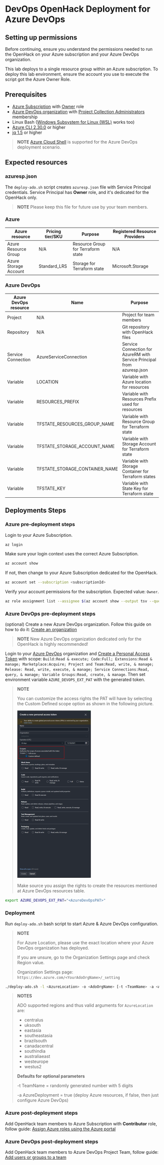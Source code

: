 # DevOps OpenHack Deployment for Azure DevOps

## Setting up permissions

Before continuing, ensure you understand the permissions needed to run the OpenHack on your Azure subscription and your Azure DevOps organization.

This lab deploys to a single resource group within an Azure subscription. To deploy this lab environment, ensure the account you use to execute the script got the Azure Owner Role.

## Prerequisites

- [Azure Subscription](https://azure.microsoft.com/) with [Owner](https://docs.microsoft.com/en-us/azure/role-based-access-control/built-in-roles) role
- [Azure DevOps organization](https://docs.microsoft.com/en-us/azure/devops/organizations/accounts/create-organization?view=azure-devops) with [Project Collection Administrators](https://docs.microsoft.com/en-us/azure/devops/organizations/security/lookup-organization-owner-admin?view=azure-devops#show-members-of-the-project-collection-administrators-group) membership
- Linux Bash ([Windows Subsystem for Linux (WSL)](https://docs.microsoft.com/en-us/windows/wsl/) works too)
- [Azure CLI 2.30.0](https://docs.microsoft.com/en-us/cli/azure/install-azure-cli-linux) or higher
- [jq 1.5](https://stedolan.github.io/jq/download/) or higher

> **NOTE** [Azure Cloud Shell](https://docs.microsoft.com/en-us/azure/cloud-shell/overview) is supported for the Azure DevOps deployment scenario.

## Expected resources

### azuresp.json

The `deploy-ado.sh` script creates `azuresp.json` file with Service Principal credentials. Service Principal has **Owner** role, and it's dedicated for the OpenHack only.

> **NOTE** Please keep this file for future use by your team members.

### Azure

| Azure resource        | Pricing tier/SKU | Purpose                            | Registered Resource Providers |
| --------------------- | ---------------- | ---------------------------------- | ----------------------------- |
| Azure Resource Group  | N/A              | Resource Group for Terraform state | N/A                           |
| Azure Storage Account | Standard_LRS     | Storage for Terraform state        | Microsoft.Storage             |

### Azure DevOps

| Azure DevOps resource | Name                           | Purpose                                                                 |
| --------------------- | ------------------------------ | ----------------------------------------------------------------------- |
| Project               | N/A                            | Project for team members                                                |
| Repository            | N/A                            | Git repository with OpenHack files                                      |
| Service Connection    | AzureServiceConnection         | Service Connection for AzureRM with Service Principal from azuresp.json |
| Variable              | LOCATION                       | Variable with Azure location for resources                              |
| Variable              | RESOURCES_PREFIX               | Variable with Resources Prefix used for resources                       |
| Variable              | TFSTATE_RESOURCES_GROUP_NAME   | Variable with Resource Group for Terraform state                        |
| Variable              | TFSTATE_STORAGE_ACCOUNT_NAME   | Variable with Storage Account for Terraform state                       |
| Variable              | TFSTATE_STORAGE_CONTAINER_NAME | Variable with Storage Container for Terraform states                    |
| Variable              | TFSTATE_KEY                    | Variable with State Key for Terraform state                             |

## Deployments Steps

### Azure pre-deployment steps

Login to your Azure Subscription.

```bash
az login
```

Make sure your login context uses the correct Azure Subscription.

```bash
az account show
```

If not, then change to your Azure Subscription dedicated for the OpenHack.

```bash
az account set --subscription <subscriptionId>
```

Verify your account permissions for the subscription. Expected value: `Owner`.

```bash
az role assignment list --assignee $(az account show --output tsv --query user.name) --output tsv --query [].roleDefinitionName --include-inherited
```

### Azure DevOps pre-deployment steps

(optional) Create a new Azure DevOps organization. Follow this guide on how to do it: [Create an organization](https://docs.microsoft.com/en-us/azure/devops/organizations/accounts/create-organization?view=azure-devops#create-an-organization)

> **NOTE** New Azure DevOps organization dedicated only for the OpenHack is highly recommended!

Login to your [Azure DevOps](https://dev.azure.com) organization and [Create a Personal Access Token](https://docs.microsoft.com/en-us/azure/devops/organizations/accounts/use-personal-access-tokens-to-authenticate?view=azure-devops&tabs=preview-page#create-a-pat) with scope: `Build:Read & execute; Code:Full; Extensions:Read & manage; Marketplace:Acquire; Project and Team:Read, write, & manage; Release: Read, write, execute, & manage; Service Connections:Read, query, & manage; Variable Groups:Read, create, & manage`. Then set environment variable `AZURE_DEVOPS_EXT_PAT` with the generated token.

> **NOTE**
>
> You can customize the access rights the PAT will have by selecting the Custom Defined scope option as shown in the following picture.
>
> ![ADO PAT Create](images/ado-pat-create.png)
>
> Make source you assign the rights to create the resources mentioned at Azure DevOps resources table.

```bash
export AZURE_DEVOPS_EXT_PAT="<AzureDevOpsPAT>"
```

### Deployment

Run `deploy-ado.sh` bash script to start Azure & Azure DevOps configuration.

> **NOTE**
>
> For Azure Location, please use the exact location where your Azure DevOps organization has deployed.
>
> If you are unsure, go to the Organization Settings page and check Region value.
>
> Organization Settings page: `https://dev.azure.com/<YourAdoOrgName>/_setting`

```bash
./deploy-ado.sh -l <AzureLocation> -o <AdoOrgName> [-t <TeamName> -a <AzureDeployment>]
```

> **NOTES**
>
> ADO supported regions and thus valid arguments for `AzureLocation` are:
>
> - centralus
> - uksouth
> - eastasia
> - southeastasia
> - brazilsouth
> - canadacentral
> - southindia
> - australiaeast
> - westeurope
> - westus2
>
> **Defaults for optional parameters**
>
> -t TeamName = randomly generated number with 5 digits
>
> -a AzureDeployment = true (deploy Azure resources, if false, then just configure Azure DevOps)

### Azure post-deployment steps

Add OpenHack team members to Azure Subscription with **Contributor** role, follow guide: [Assign Azure roles using the Azure portal
](https://docs.microsoft.com/en-us/azure/role-based-access-control/role-assignments-portal)

### Azure DevOps post-deployment steps

Add OpenHack team members to Azure DevOps Project Team, follow guide: [Add users or groups to a team](https://docs.microsoft.com/en-us/azure/devops/organizations/security/add-users-team-project?view=azure-devops&tabs=preview-page#add-users-or-groups-to-a-team)
